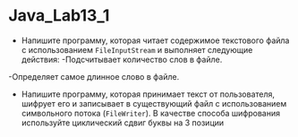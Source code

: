 # Java_Lab13_1

* Напишите программу, которая читает содержимое текстового файла с использованием `FileInputStream` и выполняет следующие действия:
-Подсчитывает количество слов в файле.

-Определяет самое длинное слово в файле.

* Напишите программу, которая принимает текст от пользователя, шифрует его и записывает в существующий файл с использованием символьного потока (`FileWriter`). В качестве способа шифрования используйте циклический сдвиг буквы на 3 позиции
